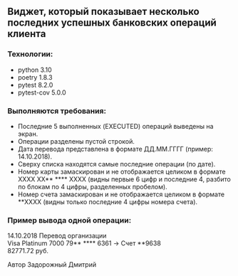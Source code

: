 ## Виджет, который показывает несколько последних успешных банковских операций клиента

### Технологии:
- python 3.10
- poetry 1.8.3
- pytest 8.2.0
- pytest-cov 5.0.0

### Выполняются требования:

- Последние 5 выполненных (EXECUTED) операций выведены на экран.
- Операции разделены пустой строкой.
- Дата перевода представлена в формате ДД.ММ.ГГГГ (пример: 14.10.2018).
- Сверху списка находятся самые последние операции (по дате).
- Номер карты замаскирован и не отображается целиком в формате  XXXX XX** **** XXXX (видны первые 6 цифр и последние 4, разбито по блокам по 4 цифры, разделенных пробелом).
- Номер счета замаскирован и не отображается целиком в формате  **XXXX 
(видны только последние 4 цифры номера счета).

### Пример вывода одной операции:

14.10.2018 Перевод организации  
Visa Platinum 7000 79** **** 6361 -> Счет **9638  
82771.72 руб.


Автор Задорожный Дмитрий